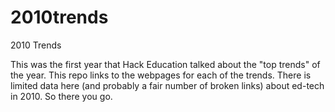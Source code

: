 2010trends
==========

2010 Trends

This was the first year that Hack Education talked about the "top trends" of the year. This repo links to the webpages for each of the trends. There is limited data here (and probably a fair number of broken links) about ed-tech in 2010. So there you go.
